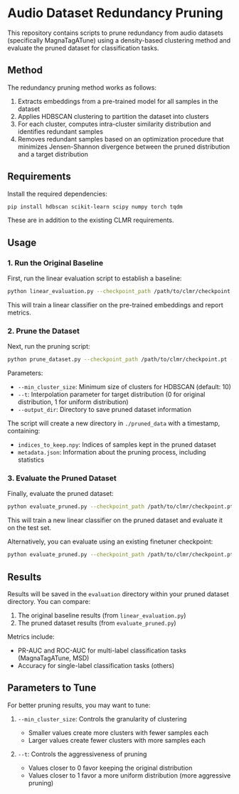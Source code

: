 # Audio Dataset Redundancy Pruning

This repository contains scripts to prune redundancy from audio datasets (specifically MagnaTagATune) using a density-based clustering method and evaluate the pruned dataset for classification tasks.

## Method

The redundancy pruning method works as follows:

1. Extracts embeddings from a pre-trained model for all samples in the dataset
2. Applies HDBSCAN clustering to partition the dataset into clusters
3. For each cluster, computes intra-cluster similarity distribution and identifies redundant samples
4. Removes redundant samples based on an optimization procedure that minimizes Jensen-Shannon divergence between the pruned distribution and a target distribution

## Requirements

Install the required dependencies:

```bash
pip install hdbscan scikit-learn scipy numpy torch tqdm
```

These are in addition to the existing CLMR requirements.

## Usage

### 1. Run the Original Baseline

First, run the linear evaluation script to establish a baseline:

```bash
python linear_evaluation.py --checkpoint_path /path/to/clmr/checkpoint.pt --dataset magnatagatune --dataset_dir ./data
```

This will train a linear classifier on the pre-trained embeddings and report metrics.

### 2. Prune the Dataset

Next, run the pruning script:

```bash
python prune_dataset.py --checkpoint_path /path/to/clmr/checkpoint.pt --dataset magnatagatune --dataset_dir ./data --min_cluster_size 20 --t 0.5 --output_dir ./pruned_data
```

Parameters:
- `--min_cluster_size`: Minimum size of clusters for HDBSCAN (default: 10)
- `--t`: Interpolation parameter for target distribution (0 for original distribution, 1 for uniform distribution)
- `--output_dir`: Directory to save pruned dataset information

The script will create a new directory in `./pruned_data` with a timestamp, containing:
- `indices_to_keep.npy`: Indices of samples kept in the pruned dataset
- `metadata.json`: Information about the pruning process, including statistics

### 3. Evaluate the Pruned Dataset

Finally, evaluate the pruned dataset:

```bash
python evaluate_pruned.py --checkpoint_path /path/to/clmr/checkpoint.pt --dataset magnatagatune --dataset_dir ./data --pruned_dataset_path ./pruned_data/pruned_magnatagatune_TIMESTAMP
```

This will train a new linear classifier on the pruned dataset and evaluate it on the test set.

Alternatively, you can evaluate using an existing finetuner checkpoint:

```bash
python evaluate_pruned.py --checkpoint_path /path/to/clmr/checkpoint.pt --finetuner_checkpoint_path /path/to/finetuner.pt --dataset magnatagatune --dataset_dir ./data --pruned_dataset_path ./pruned_data/pruned_magnatagatune_TIMESTAMP
```

## Results

Results will be saved in the `evaluation` directory within your pruned dataset directory. You can compare:

1. The original baseline results (from `linear_evaluation.py`)
2. The pruned dataset results (from `evaluate_pruned.py`)

Metrics include:
- PR-AUC and ROC-AUC for multi-label classification tasks (MagnaTagATune, MSD)
- Accuracy for single-label classification tasks (others)

## Parameters to Tune

For better pruning results, you may want to tune:

1. `--min_cluster_size`: Controls the granularity of clustering
   - Smaller values create more clusters with fewer samples each
   - Larger values create fewer clusters with more samples each

2. `--t`: Controls the aggressiveness of pruning
   - Values closer to 0 favor keeping the original distribution
   - Values closer to 1 favor a more uniform distribution (more aggressive pruning) 